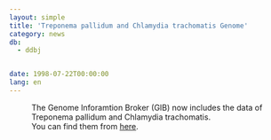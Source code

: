 ```yaml
---
layout: simple
title: 'Treponema pallidum and Chlamydia trachomatis Genome'
category: news
db:
  - ddbj


date: 1998-07-22T00:00:00
lang: en
---
```


<dd>The Genome Inforamtion Broker (GIB) now includes the data of Treponema pallidum and Chlamydia trachomatis.<br>
<dd>You can find them from <a href="/services/past-services-e.html#gib">here</a>.</dd>
</dd>
